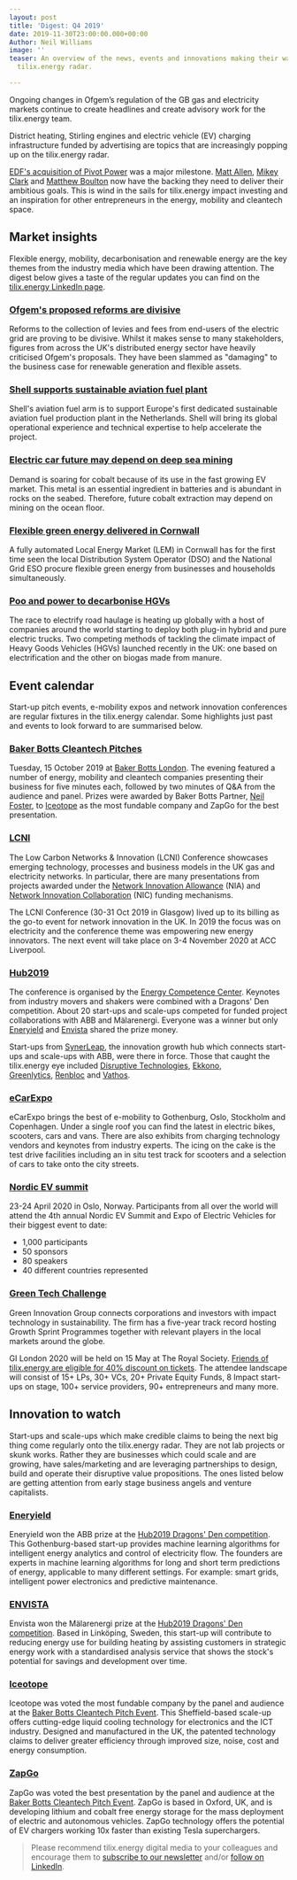 ```yaml
---
layout: post
title: 'Digest: Q4 2019'
date: 2019-11-30T23:00:00.000+00:00
Author: Neil Williams
image: ''
teaser: An overview of the news, events and innovations making their way onto the
  tilix.energy radar.

---
```

Ongoing changes in Ofgem’s regulation of the GB gas and electricity markets continue to create headlines and create advisory work for the tilix.energy team.

District heating, Stirling engines and electric vehicle (EV) charging infrastructure funded by advertising are topics that are increasingly popping up on the tilix.energy radar.

[EDF's acquisition of Pivot Power](https://www.linkedin.com/feed/update/urn:li:activity:6597072858881626112) was a major milestone. [Matt Allen](https://www.linkedin.com/in/ACoAAAE8d0QB6LGKyFAlYWzEeuTk0NEhG6r0ztA/), [Mikey Clark](https://www.linkedin.com/in/ACoAAAN9og0BCo0c93VzWqibwHPMIJNJlLcSHes/) and [Matthew Boulton](https://www.linkedin.com/in/ACoAAAEHnrUBqYmLqOCH5en2v9CEoL-jbsOA8XU/) now have the backing they need to deliver their ambitious goals. This is wind in the sails for tilix.energy impact investing and an inspiration for other entrepreneurs in the energy, mobility and cleantech space.

## Market insights

Flexible energy, mobility, decarbonisation and renewable energy are the key themes from the industry media which have been drawing attention. The digest below gives a taste of the regular updates you can find on the [tilix.energy LinkedIn page](https://www.linkedin.com/company/tilix).

### [Ofgem's proposed reforms are divisive](https://www.linkedin.com/feed/update/urn:li:activity:6603629780434776065)

Reforms to the collection of levies and fees from end-users of the electric grid are proving to be divisive. Whilst it makes sense to many stakeholders, figures from across the UK's distributed energy sector have heavily criticised Ofgem's proposals. They have been slammed as "damaging" to the business case for renewable generation and flexible assets.

### [Shell supports sustainable aviation fuel plant](https://www.linkedin.com/feed/update/urn:li:activity:6601071966814302208)

Shell's aviation fuel arm is to support Europe's first dedicated sustainable aviation fuel production plant in the Netherlands. Shell will bring its global operational experience and technical expertise to help accelerate the project.

### [Electric car future may depend on deep sea mining](https://www.linkedin.com/feed/update/urn:li:activity:6600364159198650368)

Demand is soaring for cobalt because of its use in the fast growing EV market. This metal is an essential ingredient in batteries and is abundant in rocks on the seabed. Therefore, future cobalt extraction may depend on mining on the ocean floor.

### [Flexible green energy delivered in Cornwall](https://www.linkedin.com/feed/update/urn:li:activity:6599630773807050752)

A fully automated Local Energy Market (LEM) in Cornwall has for the first time seen the local Distribution System Operator (DSO) and the National Grid ESO procure flexible green energy from businesses and households simultaneously.

### [Poo and power to decarbonise HGVs](https://www.linkedin.com/feed/update/urn:li:activity:6598565163845120000)

The race to electrify road haulage is heating up globally with a host of companies around the world starting to deploy both plug-in hybrid and pure electric trucks. Two competing methods of tackling the climate impact of Heavy Goods Vehicles (HGVs) launched recently in the UK: one based on electrification and the other on biogas made from manure.

## Event calendar

Start-up pitch events, e-mobility expos and network innovation conferences are regular fixtures in the tilix.energy calendar. Some highlights just past and events to look forward to are summarised below.

### [Baker Botts Cleantech Pitches](https://www.bakerbotts.com/events/2019/10/cleantech-pitch-event)

Tuesday, 15 October 2019 at [Baker Botts London](https://www.bakerbotts.com/offices/london). The evening featured a number of energy, mobility and cleantech companies presenting their business for five minutes each, followed by two minutes of Q&A from the audience and panel. Prizes were awarded by Baker Botts Partner, [Neil Foster](https://www.bakerbotts.com/people/f/foster-neil), to [Iceotope](https://www.iceotope.com) as the most fundable company and ZapGo for the best presentation.

### [LCNI](http://www.lcniconference.org)

The Low Carbon Networks & Innovation (LCNI) Conference showcases emerging technology, processes and business models in the UK gas and electricity networks. In particular, there are many presentations from projects awarded under the [Network Innovation Allowance](https://www.ofgem.gov.uk/network-regulation-riio-model/network-innovation/electricity-network-innovation-allowance) (NIA) and [Network Innovation Collaboration](http://www.nicollaborationportal.org/) (NIC) funding mechanisms.

The LCNI Conference (30-31 Oct 2019 in Glasgow) lived up to its billing as the go-to event for network innovation in the UK. In 2019 the focus was on electricity and the conference theme was empowering new energy innovators. The next event will take place on 3-4 November 2020 at ACC Liverpool.

### [Hub2019](http://hub2019.se)

The conference is organised by the [Energy Competence Center](http://www.eccsweden.se/). Keynotes from industry movers and shakers were combined with a Dragons' Den competition. About 20 start-ups and scale-ups competed for funded project collaborations with ABB and Mälarenergi. Everyone was a winner but only [Eneryield](http://www.eneryield.com) and [Envista](https://www.envista.se) shared the prize money.

Start-ups from [SynerLeap](https://synerleap.com), the innovation growth hub which connects start-ups and scale-ups with ABB, were there in force. Those that caught the tilix.energy eye included [Disruptive Technologies](https://disruptive-technologies.com/), [Ekkono](https://ekkono.ai/), [Greenlytics](https://greenlytics.io/), [Renbloc](https://renbloc.com/) and [Vathos](https://vathos-robotics.com/).

### [eCarExpo](http://ecarexpo.se)

eCarExpo brings the best of e-mobility to Gothenburg, Oslo, Stockholm and Copenhagen. Under a single roof you can find the latest in electric bikes, scooters, cars and vans. There are also exhibits from charging technology vendors and keynotes from industry experts. The icing on the cake is the test drive facilities including an in situ test track for scooters and a selection of cars to take onto the city streets.

### [Nordic EV summit](https://nordicevs.no)

23-24 April 2020 in Oslo, Norway. Participants from all over the world will attend the 4th annual Nordic EV Summit and Expo of Electric Vehicles for their biggest event to date:

* 1,000 participants
* 50 sponsors
* 80 speakers
* 40 different countries represented

### [Green Tech Challenge](https://gi-london-2020-tickets.eventbrite.dk/?discount%3DTilix2020)

Green Innovation Group connects corporations and investors with impact technology in sustainability. The firm has a five-year track record hosting Growth Sprint Programmes together with relevant players in the local markets around the globe.

GI London 2020 will be held on 15 May at The Royal Society. [Friends of tilix.energy are eligible for 40% discount on tickets](https://gi-london-2020-tickets.eventbrite.dk/?discount%3DTilix2020). The attendee landscape will consist of 15+ LPs, 30+ VCs, 20+ Private Equity Funds, 8 Impact start-ups on stage, 100+ service providers, 90+ entrepreneurs and many more.

## Innovation to watch

Start-ups and scale-ups which make credible claims to being the next big thing come regularly onto the tilix.energy radar. They are not lab projects or skunk works. Rather they are businesses which could scale and are growing, have sales/marketing and are leveraging partnerships to design, build and operate their disruptive value propositions. The ones listed below are getting attention from early stage business angels and venture capitalists.

### [Eneryield](http://www.eneryield.com)

Eneryield won the ABB prize at the [Hub2019 Dragons' Den competition](https://www.hub2019dragonsdens.com). This Gothenburg-based start-up provides machine learning algorithms for intelligent energy analytics and control of electricity flow. The founders are experts in machine learning algorithms for long and short term predictions of energy, applicable to many different settings. For example: smart grids, intelligent power electronics and predictive maintenance.

### [ENVISTA](https://www.envista.se)

Envista won the Mälarenergi prize at the [Hub2019 Dragons' Den competition](https://www.hub2019dragonsdens.com). Based in Linköping, Sweden, this start-up will contribute to reducing energy use for building heating by assisting customers in strategic energy work with a standardised analysis service that shows the stock's potential for savings and development over time.

### [Iceotope](https://www.iceotope.com)

Iceotope was voted the most fundable company by the panel and audience at the [Baker Botts Cleantech Pitch Event](https://www.bakerbotts.com/events/2019/10/cleantech-pitch-event). This Sheffield-based scale-up offers cutting-edge liquid cooling technology for electronics and the ICT industry. Designed and manufactured in the UK, the patented technology claims to deliver greater efficiency through improved size, noise, cost and energy consumption.

### [ZapGo](https://zapgo.com)

ZapGo was voted the best presentation by the panel and audience at the [Baker Botts Cleantech Pitch Event](https://www.bakerbotts.com/events/2019/10/cleantech-pitch-event). ZapGo is based in Oxford, UK, and is developing lithium and cobalt free energy storage for the mass deployment of electric and autonomous vehicles. ZapGo technology offers the potential of EV chargers working 10x faster than existing Tesla superchargers.

> Please recommend tilix.energy digital media to your colleagues and encourage them to [subscribe to our newsletter](https://www.tilix.uk/signup/mailchimp) and/or [follow on LinkedIn](https://www.linkedin.com/company/tilix).